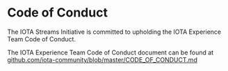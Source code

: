 # Code of Conduct

The IOTA Streams Initiative is committed to upholding the IOTA Experience Team Code of Conduct.

The IOTA Experience Team Code of Conduct document can be found at [github.com/iota-community/blob/master/CODE_OF_CONDUCT.md](https://github.com/iota-community/iota-experience-team/blob/master/CODE-OF-CONDUCT.md)
